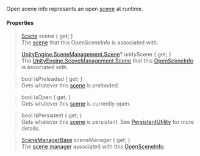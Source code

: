 Open scene info represents an open [scene](Scene.md) at runtime.

#### Properties

> [Scene](Scene.md) scene { get; }\
The [scene](Scene.md) that this OpenSceneInfo is associated with.

> [UnityEngine.SceneManagement.Scene](https://docs.unity3d.com/ScriptReference/SceneManagement.Scene.html)? unityScene { get; }\
The [UnityEngine.SceneManagement.Scene](https://docs.unity3d.com/ScriptReference/SceneManagement.Scene.html) that this [OpenSceneInfo](OpenSceneInfo.md) is associated with.

> bool isPreloaded { get; }\
Gets whatever this [scene](Scene.md) is preloaded.

> bool isOpen { get; }\
Gets whatever this [scene](Scene.md) is currently open.

> bool isPersistent { get; }\
Gets whatever this [scene](Scene.md) is persistent. See [PersistentUtility](PersistentUtility.md) for more details.

> [SceneManagerBase](SceneManager.md) sceneManager { get; }\
The [scene manager](SceneManager.md) associated with this [OpenSceneInfo](OpenSceneInfo.md).
